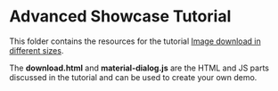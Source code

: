 # Advanced Showcase Tutorial 

This folder contains the resources for the tutorial [Image download in different sizes](https://docs.neptunelabs.com/tutorials/download).

The **download.html** and **material-dialog.js** are the HTML and JS parts discussed in the tutorial and can be used to create your own demo.


